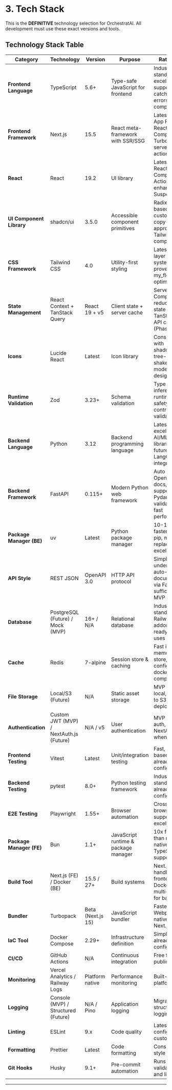 # 3. Tech Stack

This is the **DEFINITIVE** technology selection for OrchestratAI. All development must use these exact versions and tools.

## Technology Stack Table

| Category | Technology | Version | Purpose | Rationale |
|----------|-----------|---------|---------|-----------|
| **Frontend Language** | TypeScript | 5.6+ | Type-safe JavaScript for frontend | Industry standard, excellent IDE support, catches errors at compile-time |
| **Frontend Framework** | Next.js | 15.5 | React meta-framework with SSR/SSG | Latest stable, App Router, React Server Components, Turbopack, server actions |
| **React** | React | 19.2 | UI library | Latest stable, React Compiler, Actions API, enhanced Suspense |
| **UI Component Library** | shadcn/ui | 3.5.0 | Accessible component primitives | Radix UI based, fully customizable, copy-paste approach, Tailwind compatible |
| **CSS Framework** | Tailwind CSS | 4.0 | Utility-first styling | Latest v4, 3-layer token system, proven in my_flow_app, optimal DX |
| **State Management** | React Context + TanStack Query | React 19 + v5 | Client state + server cache | Server Components reduce client state needs, TanStack for API caching (Phase 5) |
| **Icons** | Lucide React | Latest | Icon library | Consistent with shadcn/ui, tree-shakeable, modern design |
| **Runtime Validation** | Zod | 3.23+ | Schema validation | Type inference, runtime safety, API contract validation |
| **Backend Language** | Python | 3.12 | Backend programming language | Latest stable, excellent AI/ML libraries for future LangGraph integration |
| **Backend Framework** | FastAPI | 0.115+ | Modern Python web framework | Auto OpenAPI docs, async support, Pydantic validation, fast performance |
| **Package Manager (BE)** | uv | Latest | Python package manager | 10-100x faster than pip, modern replacement, excellent DX |
| **API Style** | REST JSON | OpenAPI 3.0 | HTTP API protocol | Simple, well-understood, auto-documented via FastAPI, sufficient for MVP |
| **Database** | PostgreSQL (Future) / Mock (MVP) | 16+ / N/A | Relational database | Industry standard, Railway addon when ready, MVP uses mocks |
| **Cache** | Redis | 7-alpine | Session store & caching | Fast in-memory store, configured in docker-compose |
| **File Storage** | Local/S3 (Future) | N/A | Static asset storage | MVP uses local, migrate to S3 when deploying |
| **Authentication** | Custom JWT (MVP) / NextAuth.js (Future) | N/A / v5 | User authentication | MVP skip auth, add NextAuth.js when needed |
| **Frontend Testing** | Vitest | Latest | Unit/integration testing | Fast, Vite-based, already configured |
| **Backend Testing** | pytest | 8.0+ | Python testing framework | Industry standard, already configured |
| **E2E Testing** | Playwright | 1.55+ | Browser automation | Cross-browser support, excellent DX |
| **Package Manager (FE)** | Bun | 1.1+ | JavaScript runtime & package manager | 10x faster than npm, native TypeScript support |
| **Build Tool** | Next.js (FE) / Docker (BE) | 15.5 / 27+ | Build systems | Next.js handles frontend, Docker multi-stage for backend |
| **Bundler** | Turbopack | Beta (Next.js 15) | JavaScript bundler | Faster than Webpack, native to Next.js 15 |
| **IaC Tool** | Docker Compose | 2.29+ | Infrastructure definition | Simple, already configured |
| **CI/CD** | GitHub Actions | N/A | Continuous integration | Free for public repos |
| **Monitoring** | Vercel Analytics / Railway Logs | Platform native | Performance monitoring | Built-in to platforms |
| **Logging** | Console (MVP) / Structured (Future) | N/A / Pino | Application logging | Migrate to structured logging later |
| **Linting** | ESLint | 9.x | Code quality | Latest flat config, custom rules |
| **Formatting** | Prettier | Latest | Code formatting | Consistent style |
| **Git Hooks** | Husky | 9.1+ | Pre-commit automation | Runs enum validation and linting |

---
